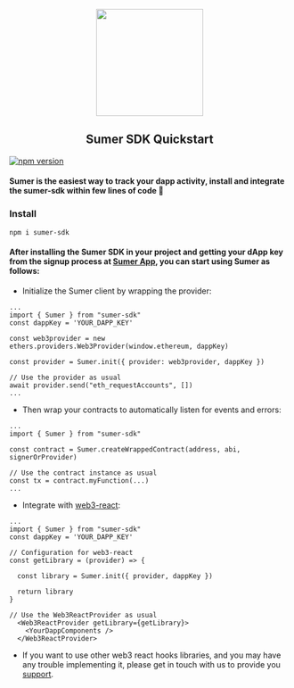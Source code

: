 <p align="center">
  <a href="http://getsumer.com">
    <img src="https://uploads-ssl.webflow.com/633ab0cd3a69e79d248f3b25/633abf29186753321feb30c4_sumer-logo-v1.svg" loading="lazy" width="192px" height="192px"/>
  </a>
</p>

<h2 align="center">
  Sumer SDK Quickstart
</h2>

[![npm version](https://badge.fury.io/js/sumer-sdk.svg)](https://badge.fury.io/js/sumer-sdk)

#### Sumer is the easiest way to track your dapp activity, install and integrate the sumer-sdk within few lines of code  :rocket:

### Install
```
npm i sumer-sdk
```

#### After installing the Sumer SDK in your project and getting your dApp key from the signup process at [Sumer App](https://app.getsumer.com/), you can start using Sumer as follows:

* Initialize the Sumer client by wrapping the provider:<br>
```JS
...
import { Sumer } from "sumer-sdk"
const dappKey = 'YOUR_DAPP_KEY'

const web3provider = new ethers.providers.Web3Provider(window.ethereum, dappKey)

const provider = Sumer.init({ provider: web3provider, dappKey })

// Use the provider as usual
await provider.send("eth_requestAccounts", [])
...
```

  * Then wrap your contracts to automatically listen for events and errors:
  
```JS
...
import { Sumer } from "sumer-sdk"

const contract = Sumer.createWrappedContract(address, abi, signerOrProvider)

// Use the contract instance as usual
const tx = contract.myFunction(...) 
...
```

* Integrate with [web3-react](https://github.com/Uniswap/web3-react):

```JS
...
import { Sumer } from "sumer-sdk"
const dappKey = 'YOUR_DAPP_KEY'

// Configuration for web3-react
const getLibrary = (provider) => {

  const library = Sumer.init({ provider, dappKey })
  
  return library
}

// Use the Web3ReactProvider as usual
  <Web3ReactProvider getLibrary={getLibrary}>
    <YourDappComponents />
  </Web3ReactProvider>
```

* If you want to use other web3 react hooks libraries, and you may have any trouble implementing it, please get in touch with us to provide you [support](https://discord.com/channels/1044217387119022080/1044252595616751676).
